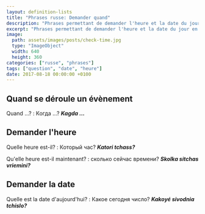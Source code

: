 ```yaml
---
layout: definition-lists
title: "Phrases russe: Demander quand"
description: "Phrases permettant de demander l'heure et la date du jour en russe."
excerpt: "Phrases permettant de demander l'heure et la date du jour en russe."
image:
  path: assets/images/posts/check-time.jpg
  type: "ImageObject"
  width: 640
  height: 360
categories: ["russe", "phrases"]
tags: ["question", "date", "heure"]
date: 2017-08-18 00:00:00 +0100
---
```


## Quand se déroule un évènement

Quand …?
: Когда …?
*__Kagda …__*


## Demander l'heure

Quelle heure est-il?
: Который час?
*__Katori tchass?__*

Qu'elle heure est-il maintenant?
: сколько сейчас времени?
*__Skolka sitchas vriemini?__*


## Demander la date

Quelle est la date d'aujourd'hui?
: Какое сегодня число?
*__Kakoyé sivodnia tchislo?__*
